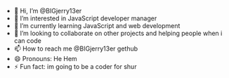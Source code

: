 - 👋 Hi, I’m @BIGjerry13er
- 👀 I’m interested in JavaScript developer manager
- 🌱 I’m currently learning JavaScript and web development
- 💞️ I’m looking to collaborate on other projects and helping people when i can code
- 📫 How to reach me @BIGjerry13er gethub
- 😄 Pronouns: He Hem
- ⚡ Fun fact: im going to be a coder for shur 

<!---
BIGjerry13er/BIGjerry13er is a ✨ special ✨ repository because its `README.md` (this file) appears on your GitHub profile.
You can click the Preview link to take a look at your changes.
--->
